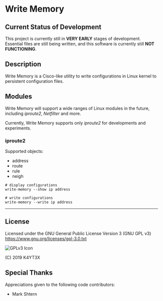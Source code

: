 # Write Memory

## Current Status of Development

This project is currently still in **VERY EARLY** stages of development. Essential files are still being written, and this software is currently still **NOT FUNCTIONING**.

## Description

Write Memory is a Cisco-like utility to write configurations in Linux kernel to persistent configuration files.

## Modules

Write Memory will support a wide ranges of Linux modules in the future, including *iproute2*, *Netfilter* and more.

Currently, Write Memory supports only *iproute2* for developments and experiments.

### iproute2

Supported objects:

- address
- route
- rule
- neigh

```shell
# display configurations
write-memory --show ip address

# write configurations
write-memory --write ip address
```

---

## License

Licensed under the GNU General Public License Version 3 (GNU GPL v3)
https://www.gnu.org/licenses/gpl-3.0.txt

![GPLv3 Icon](https://www.gnu.org/graphics/gplv3-127x51.png)

(C) 2019 K4YT3X

## Special Thanks

Appreciations given to the following code contributors:

- Mark Shtern
